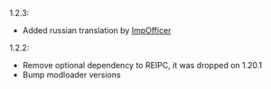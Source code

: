 1.2.3:
- Added russian translation by [ImpOfficer](https://github.com/ImpOfficer)

1.2.2:
- Remove optional dependency to REIPC, it was dropped on 1.20.1
- Bump modloader versions
